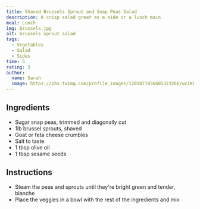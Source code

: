 ```yaml
---
title: Shaved Brussels Sprout and Snap Peas Salad
description: A crisp salad great as a side or a lunch main
meal: Lunch
img: brussels.jpg
alt: brussels sprout salad
tags:
  - Vegetables
  - Salad
  - Sides
time: 5
rating: 3
author:
  name: Sarah
  image: https://pbs.twimg.com/profile_images/1281071936605323266/wc1KRZLK_400x400.jpg
---
```


## Ingredients

- Sugar snap peas, trimmed and diagonally cut
- 1lb brussel sprouts, shaved
- Goat or feta cheese crumbles
- Salt to taste
- 1 tbsp olive oil
- 1 tbsp sesame seeds

## Instructions

- Steam the peas and sprouts until they're bright green and tender, blanche
- Place the veggies in a bowl with the rest of the ingredients and mix
